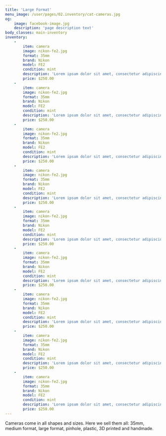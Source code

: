 ```yaml
---
title: 'Large Format'
menu_image: /user/pages/02.inventory/cat-cameras.jpg
og:
    image: facebook-image.jpg
    description: 'page description text'
body_classes: main-inventory
inventory:
    -
        item: camera
        image: nikon-fe2.jpg
        format: 35mm
        brand: Nikon
        model: FE2
        condition: mint
        description: 'Lorem ipsum dolor sit amet, consectetur adipiscing elit. Donec consequat suscipit ante pellentesque aliquam. Maecenas sagittis tellus vel leo pellentesque cursus.'
        price: $250.00
    -
        item: camera
        image: nikon-fe2.jpg
        format: 35mm
        brand: Nikon
        model: FE2
        condition: mint
        description: 'Lorem ipsum dolor sit amet, consectetur adipiscing elit. Donec consequat suscipit ante pellentesque aliquam. Maecenas sagittis tellus vel leo pellentesque cursus.'
        price: $250.00
    -
        item: camera
        image: nikon-fe2.jpg
        format: 35mm
        brand: Nikon
        model: FE2
        condition: mint
        description: 'Lorem ipsum dolor sit amet, consectetur adipiscing elit. Donec consequat suscipit ante pellentesque aliquam. Maecenas sagittis tellus vel leo pellentesque cursus.'
        price: $250.00
    -
        item: camera
        image: nikon-fe2.jpg
        format: 35mm
        brand: Nikon
        model: FE2
        condition: mint
        description: 'Lorem ipsum dolor sit amet, consectetur adipiscing elit. Donec consequat suscipit ante pellentesque aliquam. Maecenas sagittis tellus vel leo pellentesque cursus.'
        price: $250.00
    -
        item: camera
        image: nikon-fe2.jpg
        format: 35mm
        brand: Nikon
        model: FE2
        condition: mint
        description: 'Lorem ipsum dolor sit amet, consectetur adipiscing elit. Donec consequat suscipit ante pellentesque aliquam. Maecenas sagittis tellus vel leo pellentesque cursus.'
        price: $250.00
    -
        item: camera
        image: nikon-fe2.jpg
        format: 35mm
        brand: Nikon
        model: FE2
        condition: mint
        description: 'Lorem ipsum dolor sit amet, consectetur adipiscing elit. Donec consequat suscipit ante pellentesque aliquam. Maecenas sagittis tellus vel leo pellentesque cursus.'
        price: $250.00
    -
        item: camera
        image: nikon-fe2.jpg
        format: 35mm
        brand: Nikon
        model: FE2
        condition: mint
        description: 'Lorem ipsum dolor sit amet, consectetur adipiscing elit. Donec consequat suscipit ante pellentesque aliquam. Maecenas sagittis tellus vel leo pellentesque cursus.'
        price: $250.00
    -
        item: camera
        image: nikon-fe2.jpg
        format: 35mm
        brand: Nikon
        model: FE2
        condition: mint
        description: 'Lorem ipsum dolor sit amet, consectetur adipiscing elit. Donec consequat suscipit ante pellentesque aliquam. Maecenas sagittis tellus vel leo pellentesque cursus.'
        price: $250.00
    -
        item: camera
        image: nikon-fe2.jpg
        format: 35mm
        brand: Nikon
        model: FE2
        condition: mint
        description: 'Lorem ipsum dolor sit amet, consectetur adipiscing elit. Donec consequat suscipit ante pellentesque aliquam. Maecenas sagittis tellus vel leo pellentesque cursus.'
        price: $250.00
---
```


Cameras come in all shapes and sizes. Here we sell them all: 35mm, medium format, large format, pinhole, plastic, 3D printed and handmade.
